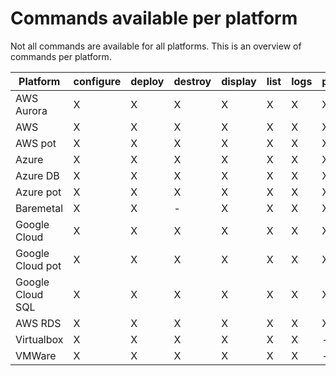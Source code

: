 # Commands available per platform

Not all commands are available for all platforms. This is an overview of commands per platform.

| Platform | configure | deploy | destroy | display | list | logs | passwords | provision | setup | show | specs | remove | ssh | get_ssh_keys | update_route53_key |
| --- | --- | --- | --- | --- | --- | --- | --- | --- | --- | --- | --- | --- | --- | --- | --- |
| AWS Aurora | X | X | X | X | X | X | X | X | X | X | X | X | - | - | - |
| AWS | X | X | X | X | X | X | X | X | X | X | X | X | X | - | - |
| AWS pot | X | X | X | X | X | X | X | X | X | X | X | X | X | X | X |
| Azure | X | X | X | X | X | X | X | X | X | X | X | X | X | - | - |
| Azure DB | X | X | X | X | X | X | X | X | - | X | X | X | - | - | - |
| Azure pot | X | X | X | X | X | X | X | X | X | X | X | X | X | X | X |
| Baremetal | X | X | - | X | X | X | X | - | X | X | X | X | X | - | - |
| Google Cloud | X | X | X | X | X | X | X | X | X | X | X | X | X | - | - |
| Google Cloud pot | X | X | X | X | X | X | X | X | X | X | X | X | X | X | X |
| Google Cloud SQL | X | X | X | X | X | X | X | X | X | X | X | X | - | - | - |
| AWS RDS | X | X | X | X | X | X | X | X | X | X | X | X | - | - | - |
| Virtualbox | X | X | X | X | X | X | - | X | - | - | X | - | X | X | X |
| VMWare | X | X | X | X | X | X | - | X | - | - | X | X | X | - | - |
